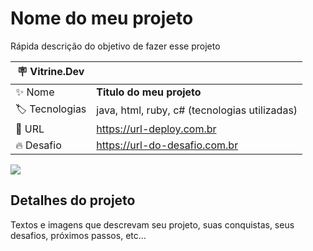 # Nome do meu projeto

Rápida descrição do objetivo de fazer esse projeto

| :placard: Vitrine.Dev |     |
| -------------  | --- |
| :sparkles: Nome        | **Titulo do meu projeto**
| :label: Tecnologias | java, html, ruby, c# (tecnologias utilizadas)
| :rocket: URL         | https://url-deploy.com.br
| :fire: Desafio     | https://url-do-desafio.com.br

<!-- Inserir imagem com a #vitrinedev ao final do link -->
![](https://docs.google.com/presentation/d/1im_-_spDdNEEsfrmjeZet2ZzVKjG-sQSBWfPFJhZ4q0/edit#slide=id.gb6f422ab58_0_91#vitrinedev)

## Detalhes do projeto

Textos e imagens que descrevam seu projeto, suas conquistas, seus desafios, próximos passos, etc...

